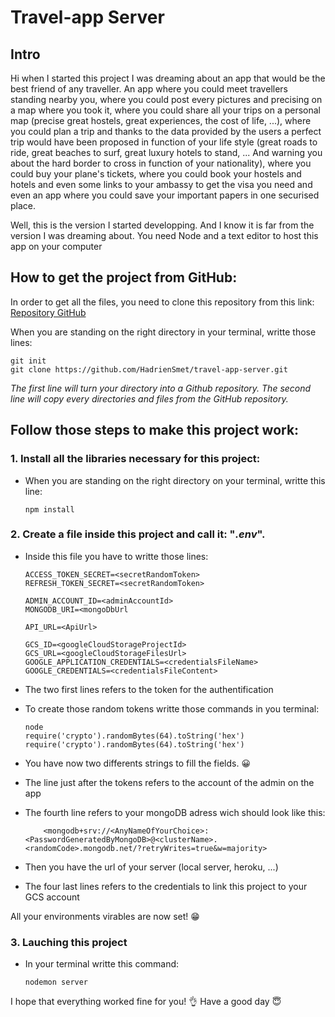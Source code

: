 # Travel-app Server

## Intro

Hi when I started this project I was dreaming about an app that would be the best friend of any traveller. An app where you could meet travellers standing nearby you, where you could post every pictures and precising on a map where you took it, where you could share all your trips on a personal map (precise great hostels, great experiences, the cost of life, ...), where you could plan a trip and thanks to the data provided by the users a perfect trip would have been proposed in function of your life style (great roads to ride, great beaches to surf, great luxury hotels to stand, ... And warning you about the hard border to cross in function of your nationality), where you could buy your plane's tickets, where you could book your hostels and hotels and even some links to your ambassy to get the visa you need and even an app where you could save your important papers in one securised place.

Well, this is the version I started developping. And I know it is far from the version I was dreaming about.
You need Node and a text editor to host this app on your computer

## How to get the project from GitHub:

In order to get all the files, you need to clone this repository from this link: [Repository GitHub](https://github.com/HadrienSmet/travel-app-server)

When you are standing on the right directory in your terminal, writte those lines:

```
git init
git clone https://github.com/HadrienSmet/travel-app-server.git
```

_The first line will turn your directory into a Github repository._
_The second line will copy every directories and files from the GitHub repository._

## Follow those steps to make this project work:

### 1. Install all the libraries necessary for this project:

- When you are standing on the right directory on your terminal, writte this line:
    ```
    npm install
    ```

### 2. Create a file inside this project and call it: "_.env_".

- Inside this file you have to writte those lines:

    ```
    ACCESS_TOKEN_SECRET=<secretRandomToken>
    REFRESH_TOKEN_SECRET=<secretRandomToken>

    ADMIN_ACCOUNT_ID=<adminAccountId>
    MONGODB_URI=<mongoDbUrl

    API_URL=<ApiUrl>

    GCS_ID=<googleCloudStorageProjectId>
    GCS_URL=<googleCloudStorageFilesUrl>
    GOOGLE_APPLICATION_CREDENTIALS=<credentialsFileName>
    GOOGLE_CREDENTIALS=<credentialsFileContent>
    ```
- The two first lines refers to the token for the authentification
- To create those random tokens writte those commands in you terminal:

    ```
    node
    require('crypto').randomBytes(64).toString('hex')
    require('crypto').randomBytes(64).toString('hex')
    ```

- You have now two differents strings to fill the fields. :grinning:
- The line just after the tokens refers to the account of the admin on the app
- The fourth line refers to your mongoDB adress wich should look like this:
    ```
        <mongodb+srv://<AnyNameOfYourChoice>:<PasswordGeneratedByMongoDB>@<clusterName>.<randomCode>.mongodb.net/?retryWrites=true&w=majority>
    ```
- Then you have the url of your server (local server, heroku, ...)
- The four last lines refers to the credentials to link this project to your GCS account

All your environments virables are now set! :grin:

### 3. Lauching this project

- In your terminal writte this command:
    ```
    nodemon server
    ```

I hope that everything worked fine for you! :ok_hand:
Have a good day :innocent:
